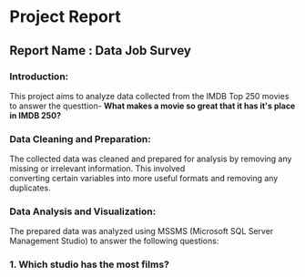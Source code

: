# Project Report

## Report Name : Data Job Survey

### Introduction:
This project aims to analyze data collected from the IMDB Top 250 movies to answer the questtion-
**What makes a movie so great that it has it's place in IMDB 250?**

### Data Cleaning and Preparation:
The collected data was cleaned and prepared for analysis by removing any missing or irrelevant information. This involved <br>
converting certain variables into more useful formats and removing any duplicates.

### Data Analysis and Visualization:
The prepared data was analyzed using MSSMS (Microsoft SQL Server Management Studio) to answer the following questions:

### 1. Which studio has the most films?

